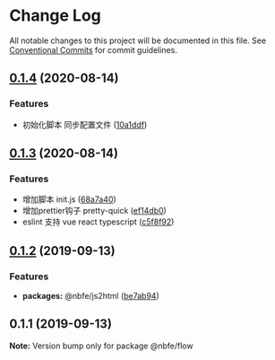 # Change Log

All notable changes to this project will be documented in this file.
See [Conventional Commits](https://conventionalcommits.org) for commit guidelines.

## [0.1.4](https://github.com/shuoshubao/nbfe/compare/@nbfe/flow@0.1.3...@nbfe/flow@0.1.4) (2020-08-14)


### Features

* 初始化脚本 同步配置文件 ([10a1ddf](https://github.com/shuoshubao/nbfe/commit/10a1ddf))





## [0.1.3](https://github.com/shuoshubao/nbfe/compare/@nbfe/flow@0.1.2...@nbfe/flow@0.1.3) (2020-08-14)


### Features

* 增加脚本 init.js ([68a7a40](https://github.com/shuoshubao/nbfe/commit/68a7a40))
* 增加prettier钩子 pretty-quick ([ef14db0](https://github.com/shuoshubao/nbfe/commit/ef14db0))
* eslint 支持 vue react typescript ([c5f8f92](https://github.com/shuoshubao/nbfe/commit/c5f8f92))





## [0.1.2](https://github.com/shuoshubao/nbfe/compare/@nbfe/flow@0.1.1...@nbfe/flow@0.1.2) (2019-09-13)

### Features

-   **packages:** @nbfe/js2html ([be7ab94](https://github.com/shuoshubao/nbfe/commit/be7ab94))

## 0.1.1 (2019-09-13)

**Note:** Version bump only for package @nbfe/flow
